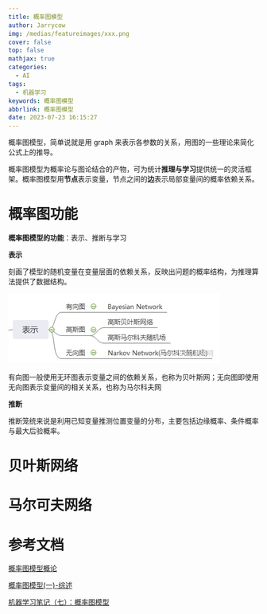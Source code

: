 ```yaml
---
title: 概率图模型
author: Jarrycow
img: /medias/featureimages/xxx.png
cover: false
top: false
mathjax: true
categories:
  - AI
tags:
  - 机器学习
keywords: 概率图模型
abbrlink: 概率图模型
date: 2023-07-23 16:15:27
---
```


概率图模型，简单说就是用 graph 来表示各参数的关系，用图的一些理论来简化公式上的推导。

<!--more-->

概率图模型为概率论与图论结合的产物，可为统计**推理与学习**提供统一的灵活框架。概率图模型用**节点**表示变量，节点之间的**边**表示局部变量间的概率依赖关系。

# 概率图功能

**概率图模型的功能**：表示、推断与学习

**表示**

刻画了模型的随机变量在变量层面的依赖关系，反映出问题的概率结构，为推理算法提供了数据结构。

![概率图表示](https://raw.githubusercontent.com/Jarrycow/picHost/main/JavaWeb/v2-5e3e9384e2f5e9a258b34c8273ec3f3e_r.jpg)

有向图一般使用无环图表示变量之间的依赖关系，也称为贝叶斯网；无向图即使用无向图表示变量间的相关关系，也称为马尔科夫网

**推断**

推断笼统来说是利用已知变量推测位置变量的分布，主要包括边缘概率、条件概率与最大后验概率。

# 贝叶斯网络

# 马尔可夫网络

# 参考文档

[概率图模型概论](https://luweikxy.gitbook.io/machine-learning-notes/probability-graphical-model/probability-graphical-model-introduction)

[概率图模型(一)-综述](https://zhuanlan.zhihu.com/p/363689582)

[机器学习笔记（七）：概率图模型](https://www.guyuehome.com/35716)